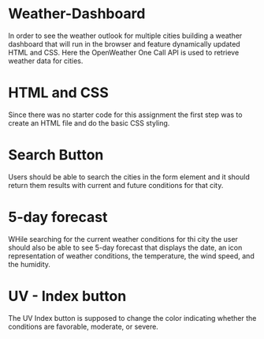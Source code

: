 # Weather-Dashboard
In order  to see the weather outlook for multiple cities building a weather dashboard that will run in the browser and feature dynamically updated HTML and CSS. Here the OpenWeather One Call API is used to retrieve weather data for cities. 

# HTML and CSS
Since there was no starter code for this assignment the first step was to create an HTML file and do the basic CSS styling. 

# Search Button
Users should be able to search the cities in the form element and it should return them results with current and future conditions for that city.

# 5-day forecast
WHile searching for the current weather conditions for thi city the user should also be able to see 5-day forecast that displays the date, an icon representation of weather conditions, the temperature, the wind speed, and the humidity.

# UV - Index button
The UV Index button is supposed to change the color indicating whether the conditions are favorable, moderate, or severe.


